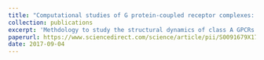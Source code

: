 ```yaml
---
title: "Computational studies of G protein-coupled receptor complexes: Structure and dynamics."
collection: publications
excerpt: 'Methdology to study the structural dynamics of class A GPCRs.'
paperurl: https://www.sciencedirect.com/science/article/pii/S0091679X17301000
date: 2017-09-04
---
```


